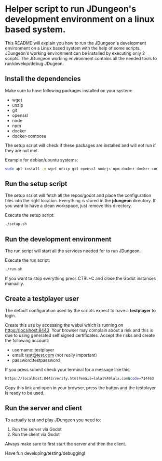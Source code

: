 # Helper script to run JDungeon's development environment on a linux based system.
This README will explain you how to run the JDungeon's development environment on a Linux based system with the help of some scripts. JDungeon's working environment can be installed by executing only 2 scripts. The JDungeon working environment contains all the needed tools to run/develop/debug JDugeon.

## Install the dependencies
Make sure to have following packages installed on your system:
- wget
- unzip
- git
- openssl
- node
- npm
- docker
- docker-compose

The setup script will check if these packages are installed and will not run if they are not met.

Example for debian/ubuntu systems:
```bash
sudo apt install -y wget unzip git openssl nodejs npm docker docker-compose
```

## Run the setup script
The setup script will fetch all the repos/godot and place the configuration files into the right location. Everything is stored in the **jdungeon** directory.
If you want to have a clean workspace, just remove this directory.

Execute the setup script:
```bash
./setup.sh
```

## Run the development environment

The run script will start all the services needed for to run JDungeon. 

Execute the run script:
```bash
./run.sh
```

If you want to stop everything press CTRL+C and close the Godot instances manually.

## Create a testplayer user
The default configuration used by the scripts expect to have a **testplayer** to login. 

Create this use by accessing the webui which is running on [https://localhost:8443](https://localhost:8443]). Your browser may complain about a risk and this is due to using generated self signed certificates. Accept the risks and create the following account:
- username: testplayer
- email: test@test.com (not really important)
- password:testpassword

If you press submit check your terminal for a message like this:
```bash
https://localhost:8443/verify.html?email=lalal%40lala.com&code=714463
```

Copy this link and open in your browser, press the button and the testplayer is ready to be used.

## Run the server and client
To actually test and play JDungeon you need to:
1. Run the server via Godot
2. Run the client via Godot

Always make sure to first start the server and then the client.

Have fun developing/testing/debugging!
